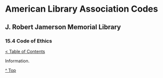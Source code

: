 [0]: ../README.md
[15.4]: code-of-ethics.md

# American Library Association Codes
## J. Robert Jamerson Memorial Library
### 15.4 Code of Ethics
[< Table of Contents][0]

Information.

[^ Top][15.4]
